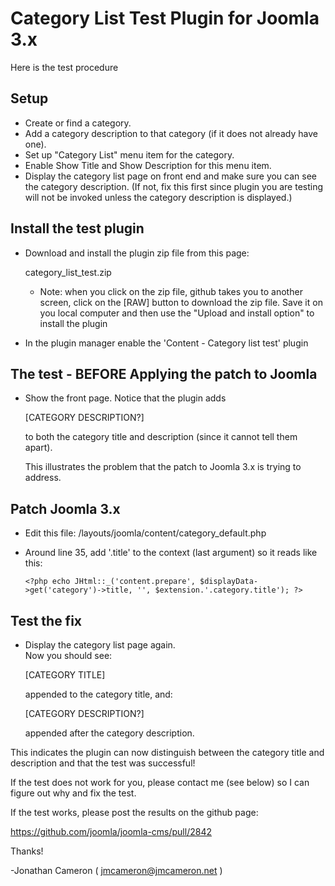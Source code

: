 Category List Test Plugin for Joomla 3.x
========================================

Here is the test procedure

Setup
-----
* Create or find a category.
* Add a category description to that category (if it does not already have one).
* Set up "Category List" menu item for the category.
* Enable Show Title and Show Description for this menu item.
* Display the category list page on front end and make sure you can see the
  category description.  (If not, fix this first since plugin you are testing
  will not be invoked unless the category description is displayed.)


Install the test plugin
-----------------------
* Download and install the plugin zip file from this page: 

   category_list_test.zip

   * Note: when you click on the zip file, github takes you to another screen,
     click on the [RAW] button to download the zip file.  Save it on you local
     computer and then use the "Upload and install option" to install the
     plugin

* In the plugin manager enable the 'Content - Category list test' plugin


The test - BEFORE Applying the patch to Joomla
----------------------------------------------
* Show the front page.  Notice that the plugin adds

    [CATEGORY DESCRIPTION?]

  to both the category title and description (since it cannot tell them
  apart).

  This illustrates the problem that the patch to Joomla 3.x is trying to
  address.

Patch Joomla 3.x
----------------

* Edit this file: <site>/layouts/joomla/content/category_default.php
* Around line 35, add '.title' to the context (last argument) so it reads
  like this:

      <?php echo JHtml::_('content.prepare', $displayData->get('category')->title, '', $extension.'.category.title'); ?>

Test the fix
------------

* Display the category list page again.  
  Now you should see:

    [CATEGORY TITLE] 

  appended to the category title, and:

    [CATEGORY DESCRIPTION?] 

  appended after the category description.

This indicates the plugin can now distinguish between the category title
and description and that the test was successful!

If the test does not work for you, please contact me (see below) so I can
figure out why and fix the test.

If the test works, please post the results on the github page:

   https://github.com/joomla/joomla-cms/pull/2842

Thanks!

 -Jonathan Cameron
  ( jmcameron@jmcameron.net )
